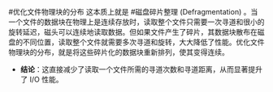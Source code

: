 #优化文件物理块的分布 这本质上就是 #磁盘碎片整理 (Defragmentation) 。当一个文件的数据块在物理上是连续存放时，读取整个文件只需要一次寻道和很小的旋转延迟，磁头可以连续地读取数据。但如果文件产生了碎片，其数据块散布在磁盘的不同位置，读取整个文件就需要多次寻道和旋转，大大降低了性能。优化文件物理块的分布，就是将这些碎片化的数据块重新排列，使其变得连续。
*   **结论**：这直接减少了读取一个文件所需的寻道次数和寻道距离，从而显著提升了 I/O 性能。